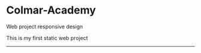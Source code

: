 # Colmar-Academy
Web project responsive design

This is my first static web project

--------------------------------------
